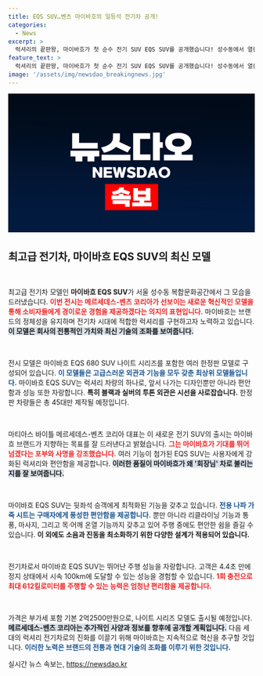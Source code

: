 ```yaml
---
title: EQS SUV…벤츠 마이바흐의 일등석 전기차 공개!
categories:
  - News
excerpt: >
  럭셔리의 끝판왕, 마이바흐가 첫 순수 전기 SUV EQS SUV를 공개했습니다! 성수동에서 열린 전시회에서 제한판 모델까지 소개하며, 기대를 넘는 혁신을 보여주겠다는 포부를 밝혔습니다.
feature_text: >
  럭셔리의 끝판왕, 마이바흐가 첫 순수 전기 SUV EQS SUV를 공개했습니다! 성수동에서 열린 전시회에서 제한판 모델까지 소개하며, 기대를 넘는 혁신을 보여주겠다는 포부를 밝혔습니다.
image: '/assets/img/newsdao_breakingnews.jpg'
---
```


<p><img src="/assets/img/newsdao_breakingnews.jpg" alt="firstkoreanews 속보" /></p>

<h2 data-ke-size="size26">최고급 전기차, 마이바흐 EQS SUV의 최신 모델</h2>

<p data-ke-size="size16">&nbsp;</p>

<p>최고급 전기차 모델인 <b>마이바흐 EQS SUV</b>가 서울 성수동 복합문화공간에서 그 모습을 드러냈습니다. <b><span style="color: #ee2323;">이번 전시는 메르세데스-벤츠 코리아가 선보이는 새로운 혁신적인 모델을 통해 소비자들에게 경이로운 경험을 제공하겠다는 의지의 표현입니다.</span></b> 마이바흐는 브랜드의 정체성을 유지하며 전기차 시대에 적합한 럭셔리를 구현하고자 노력하고 있습니다. <b><span style="background-color: #21538527;">이 모델은 회사의 전통적인 가치와 최신 기술의 조화를 보여줍니다.</span></b></p>

<p data-ke-size="size16">&nbsp;</p>

<p>전시 모델은 마이바흐 EQS 680 SUV 나이트 시리즈를 포함한 여러 한정판 모델로 구성되어 있습니다. <b><span style="color: #1a5490;">이 모델들은 고급스러운 외관과 기능을 모두 갖춘 최상위 모델들입니다.</span></b> 마이바흐 EQS SUV는 럭셔리 차량의 하나로, 앞서 나가는 디자인뿐만 아니라 편안함과 성능 또한 자랑합니다. <b>특히 블랙과 실버의 투톤 외관은 시선을 사로잡습니다.</b> 한정판 차량들은 총 45대만 제작될 예정입니다.</p>

<p data-ke-size="size16">&nbsp;</p>

<p>마티아스 바이틀 메르세데스-벤츠 코리아 대표는 이 새로운 전기 SUV의 출시는 마이바흐 브랜드가 지향하는 목표를 잘 드러낸다고 밝혔습니다. <b><span style="color: #ee2323;">그는 마이바흐가 기대를 뛰어넘겠다는 포부와 사명을 강조했습니다.</span></b> 여러 기능이 첨가된 EQS SUV는 사용자에게 강화된 럭셔리와 편안함을 제공합니다. <b><span style="background-color: #21538527;">이러한 품질이 마이바흐가 왜 '회장님' 차로 불리는지를 잘 보여줍니다.</span></b> </p>

<p data-ke-size="size16">&nbsp;</p>

<p>마이바흐 EQS SUV는 뒷좌석 승객에게 최적화된 기능을 갖추고 있습니다. <b><span style="color: #1a5490;">전용 나파 가죽 시트는 구매자에게 풍성한 편안함을 제공합니다.</span></b> 뿐만 아니라 리클라이닝 기능과 통풍, 마사지, 그리고 목·어깨 온열 기능까지 갖추고 있어 주행 중에도 편안한 쉼을 즐길 수 있습니다. <b>이 외에도 소음과 진동을 최소화하기 위한 다양한 설계가 적용되어 있습니다.</b></p>

<p data-ke-size="size16">&nbsp;</p>

<p>전기차로서 마이바흐 EQS SUV는 뛰어난 주행 성능을 자랑합니다. 고객은 4.4초 만에 정지 상태에서 시속 100km에 도달할 수 있는 성능을 경험할 수 있습니다. <b><span style="color: #ee2323;">1회 충전으로 최대 612킬로미터를 주행할 수 있는 능력은 엄청난 편리함을 제공합니다.</span></b> </p>

<p data-ke-size="size16">&nbsp;</p>

<p>가격은 부가세 포함 기본 2억2500만원으로, 나이트 시리즈 모델도 출시될 예정입니다. <b><span style="background-color: #21538527;">메르세데스-벤츠 코리아는 추가적인 사양과 정보를 향후에 공개할 계획입니다.</span></b> 다음 세대의 럭셔리 전기차로의 진화를 이끌기 위해 마이바흐는 지속적으로 혁신을 추구할 것입니다. <b><span style="color: #1a5490;">이러한 노력은 브랜드의 전통과 현대 기술의 조화를 이루기 위한 것입니다.</span></b> </p>
실시간 뉴스 속보는, <a href="https://newsdao.kr" rel="dofollow">https://newsdao.kr</a>


